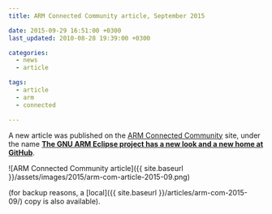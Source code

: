 ```yaml
---
title: ARM Connected Community article, September 2015

date: 2015-09-29 16:51:00 +0300
last_updated: 2010-08-28 19:39:00 +0300

categories:
  - news
  - article

tags:
  - article
  - arm
  - connected

---
```


A new article was published on the [ARM Connected Community](http://community.arm.com) site, under the name **[The GNU ARM Eclipse project has a new look and a new home at GitHub](http://community.arm.com/groups/tools/blog/2015/09/29/the-gnu-arm-eclipse-project-has-a-new-look-and-a-new-home)**.

![ARM Connected Community article]({{ site.baseurl }}/assets/images/2015/arm-com-article-2015-09.png)

(for backup reasons, a [local]({{ site.baseurl }}/articles/arm-com-2015-09/) copy is also available).
